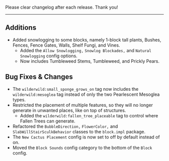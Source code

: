 Please clear changelog after each release.
Thank you!

-----------------
Additions
---

  - Added snowlogging to some blocks, namely 1-block tall plants, Bushes, Fences, Fence Gates, Walls, Shelf Fungi, and Vines.
    - Added the `Allow Snowlogging,` `Snowlog Blockades,` and `Natural Snowlogging` config options.
    - Now includes Tumbleweed Stems, Tumbleweed, and Prickly Pears.

Bug Fixes & Changes
---

  - The `wilderwild:small_sponge_grows_on` tag now includes the `wilderwild:mesoglea` tag instead of only the two Pearlescent Mesoglea types.
  - Restricted the placement of multiple features, so they will no longer generate in unwanted places, like on top of structures.
    - Added the `wilderwild:fallen_tree_placeable` tag to control where Fallen Trees can generate.
  - Refactored the `BubbleDirection,` `FlowerColor,` and `SlabWillStairSculkBehavior` classes to the `block.impl` package.
  - The `New Cactus Placement` config is now set to off by default instead of on.
  - Moved the `Block Sounds` config category to the bottom of the `Block` config.

